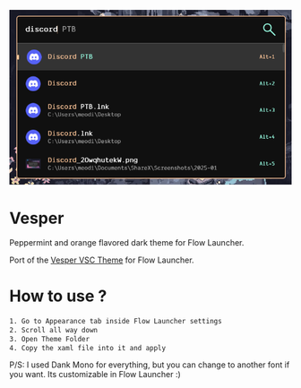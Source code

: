 ![Vesper Preview](./.github/assets/preview.png)

# Vesper
Peppermint and orange flavored dark theme for Flow Launcher.

Port of the [Vesper VSC Theme](https://github.com/raunofreiberg/vesper/tree/main) for Flow Launcher.

# How to use ?

```
1. Go to Appearance tab inside Flow Launcher settings
2. Scroll all way down
3. Open Theme Folder
4. Copy the xaml file into it and apply
```

P/S: I used Dank Mono for everything, but you can change to another font if you want. Its customizable in Flow Launcher :)